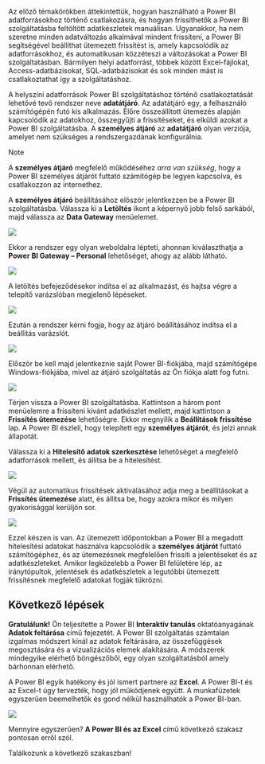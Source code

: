 Az előző témakörökben áttekintettük, hogyan használható a Power BI adatforrásokhoz történő csatlakozásra, és hogyan frissíthetők a Power BI szolgáltatásba feltöltött adatkészletek manuálisan. Ugyanakkor, ha nem szeretne minden adatváltozás alkalmával mindent frissíteni, a Power BI segítségével beállíthat ütemezett frissítést is, amely kapcsolódik az adatforrásokhoz, és automatikusan közzéteszi a változásokat a Power BI szolgáltatásban. Bármilyen helyi adatforrást, többek között Excel-fájlokat, Access-adatbázisokat, SQL-adatbázisokat és sok minden mást is csatlakoztathat így a szolgáltatáshoz.

A helyszíni adatforrások Power BI szolgáltatáshoz történő csatlakoztatását lehetővé tevő rendszer neve **adatátjáró**. Az adatátjáró egy, a felhasználó számítógépén futó kis alkalmazás. Előre összeállított ütemezés alapján kapcsolódik az adatokhoz, összegyűjti a frissítéseket, és elküldi azokat a Power BI szolgáltatásba. A **személyes átjáró** az **adatátjáró** olyan verziója, amelyet nem szükséges a rendszergazdának konfigurálnia.

>[!NOTE]
>A **személyes átjáró** megfelelő működéséhez *arra van szükség*, hogy a Power BI személyes átjárót futtató számítógép be legyen kapcsolva, és csatlakozzon az internethez.
> 

A **személyes átjáró** beállításához először jelentkezzen be a Power BI szolgáltatásba. Válassza ki a **Letöltés** ikont a képernyő jobb felső sarkából, majd válassza az **Data Gateway** menüelemet.

![](media/4-6-install-configure-personal-gateway/4-6_1b.png)

Ekkor a rendszer egy olyan weboldalra lépteti, ahonnan kiválaszthatja a **Power BI Gateway – Personal** lehetőséget, ahogy az alább látható.

![](media/4-6-install-configure-personal-gateway/4-6_2b.png)

A letöltés befejeződésekor indítsa el az alkalmazást, és hajtsa végre a telepítő varázslóban megjelenő lépéseket.

![](media/4-6-install-configure-personal-gateway/4-6_3a.png)

Ezután a rendszer kérni fogja, hogy az átjáró beállításához indítsa el a beállítás varázslót.

![](media/4-6-install-configure-personal-gateway/4-6_3b.png)

Először be kell majd jelentkeznie saját Power BI-fiókjába, majd számítógépe Windows-fiókjába, mivel az átjáró szolgáltatás az Ön fiókja alatt fog futni.

![](media/4-6-install-configure-personal-gateway/4-6_3c.png)

Térjen vissza a Power BI szolgáltatásba. Kattintson a három pont menüelemre a frissíteni kívánt adatkészlet mellett, majd kattintson a **Frissítés ütemezése** lehetőségre. Ekkor megnyílik a **Beállítások frissítése** lap. A Power BI észleli, hogy telepített egy **személyes átjárót**, és jelzi annak állapotát.

Válassza ki a **Hitelesítő adatok szerkesztése** lehetőséget a megfelelő adatforrások mellett, és állítsa be a hitelesítést.

![](media/4-6-install-configure-personal-gateway/4-6_6.png)

Végül az automatikus frissítések aktiválásához adja meg a beállításokat a **Frissítés ütemezése** alatt, és állítsa be, hogy azokra mikor és milyen gyakorisággal kerüljön sor.

![](media/4-6-install-configure-personal-gateway/4-6_7.png)

Ezzel készen is van. Az ütemezett időpontokban a Power BI a megadott hitelesítési adatokat használva kapcsolódik a **személyes átjárót** futtató számítógéphez, és az ütemezésnek megfelelően frissíti a jelentéseket és az adatkészleteket. Amikor legközelebb a Power BI felületére lép, az iránytópultok, jelentések és adatkészletek a legutóbbi ütemezett frissítésnek megfelelő adatokat fogják tükrözni.

## <a name="next-steps"></a>Következő lépések
**Gratulálunk!** Ön teljesítette a Power BI **Interaktív tanulás** oktatóanyagának **Adatok feltárása** című fejezetét. A Power BI szolgáltatás számtalan izgalmas módszert kínál az adatok feltárására, az összefüggések megosztására és a vizualizációs elemek alakítására. A módszerek mindegyike elérhető böngészőből, egy olyan szolgáltatásból amely bárhonnan elérhető.

A Power BI egyik hatékony és jól ismert partnere az **Excel**. A Power BI-t és az Excel-t úgy tervezték, hogy jól működjenek együtt. A munkafüzetek egyszerűen beemelhetők és gond nélkül használhatók a Power BI-ban.

![](media/4-6-install-configure-personal-gateway/5-1_1.png)

Mennyire egyszerűen? **A Power BI és az Excel** című következő szakasz pontosan erről szól.

Találkozunk a következő szakaszban!

